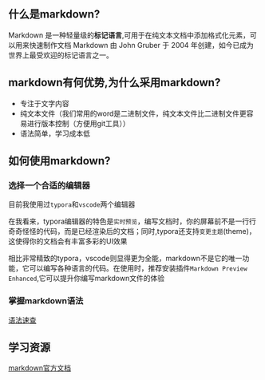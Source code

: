 ## 什么是markdown?
Markdown 是一种轻量级的**标记语言**,可用于在纯文本文档中添加格式化元素，可以用来快速制作文档
Markdown 由 John Gruber 于 2004 年创建，如今已成为世界上最受欢迎的标记语言之一。
## markdown有何优势,为什么采用markdown?
- 专注于文字内容
- 纯文本文件（我们常用的word是二进制文件，纯文本文件比二进制文件更容易进行版本控制（方便用git工具））
- 语法简单，学习成本低
## 如何使用markdown?
### 选择一个合适的编辑器
目前我使用过`typora`和`vscode`两个编辑器

在我看来，typora编辑器的特色是`实时预览`，编写文档时，你的屏幕前不是一行行奇奇怪怪的代码，而是已经渲染后的文档；同时,typora还支持`变更主题`(theme)，这使得你的文档会有丰富多彩的UI效果

相比非常精致的typora，vscode则显得更为全能，markdown不是它的唯一功能，它可以编写各种语言的代码。在使用时，推荐安装插件`Markdown Preview Enhanced`,它可以提升你编写markdown文件的体验

### 掌握markdown语法
[语法速查](https://markdown.com.cn/cheat-sheet.html#%E6%80%BB%E8%A7%88)

## 学习资源
[markdown官方文档](https://markdown.com.cn/cheat-sheet.html#%E6%80%BB%E8%A7%88)
